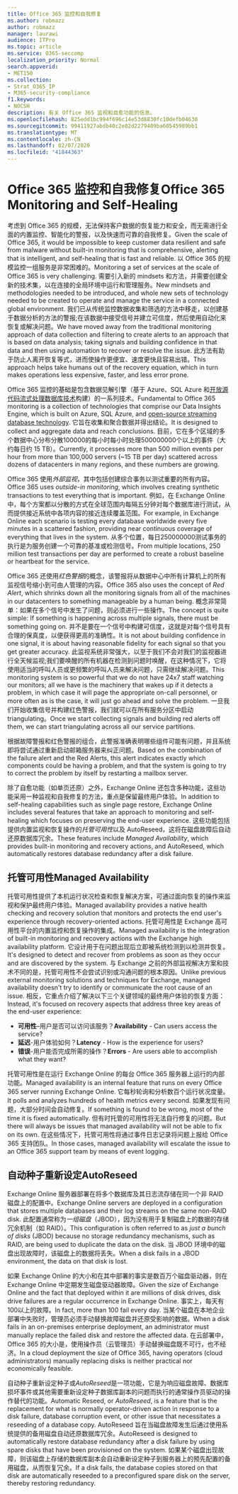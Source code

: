 ```yaml
---
title: Office 365 监控和自我修复
ms.author: robmazz
author: robmazz
manager: laurawi
audience: ITPro
ms.topic: article
ms.service: O365-seccomp
localization_priority: Normal
search.appverid:
- MET150
ms.collection:
- Strat_O365_IP
- M365-security-compliance
f1.keywords:
- NOCSH
description: 有关 Office 365 监视和自愈功能的信息。
ms.openlocfilehash: 825edd1bc994f696c14e53d8830fc10defb04630
ms.sourcegitcommit: 99411927abdb40c2e82d2279489ba60545989bb1
ms.translationtype: MT
ms.contentlocale: zh-CN
ms.lasthandoff: 02/07/2020
ms.locfileid: "41844363"
---
```

# <a name="office-365-monitoring-and-self-healing"></a><span data-ttu-id="d0e20-103">Office 365 监控和自我修复</span><span class="sxs-lookup"><span data-stu-id="d0e20-103">Office 365 Monitoring and Self-Healing</span></span>

<span data-ttu-id="d0e20-104">考虑到 Office 365 的规模，无法保持客户数据的恢复能力和安全，而无需进行全面的内置监控、智能化的警报，以及快速而可靠的自我修复。</span><span class="sxs-lookup"><span data-stu-id="d0e20-104">Given the scale of Office 365, it would be impossible to keep customer data resilient and safe from malware without built-in monitoring that is comprehensive, alerting that is intelligent, and self-healing that is fast and reliable.</span></span> <span data-ttu-id="d0e20-105">以 Office 365 的规模监控一组服务是非常困难的。</span><span class="sxs-lookup"><span data-stu-id="d0e20-105">Monitoring a set of services at the scale of Office 365 is very challenging.</span></span> <span data-ttu-id="d0e20-106">需要引入新的 mindsets 和方法，并需要创建全新的技术集，以在连接的全局环境中运行和管理服务。</span><span class="sxs-lookup"><span data-stu-id="d0e20-106">New mindsets and methodologies needed to be introduced, and whole new sets of technology needed to be created to operate and manage the service in a connected global environment.</span></span> <span data-ttu-id="d0e20-107">我们已从传统监控数据收集和筛选的方法中移走，以创建基于数据分析的方法的警报;在该数据中接受信号并建立可信度，然后使用自动化来恢复或解决问题。</span><span class="sxs-lookup"><span data-stu-id="d0e20-107">We have moved away from the traditional monitoring approach of data collection and filtering to create alerts to an approach that is based on data analysis; taking signals and building confidence in that data and then using automation to recover or resolve the issue.</span></span> <span data-ttu-id="d0e20-108">此方法有助于防止人离开恢复等式，进而使操作更便宜、速度更快且容易出错。</span><span class="sxs-lookup"><span data-stu-id="d0e20-108">This approach helps take humans out of the recovery equation, which in turn makes operations less expensive, faster, and less error prone.</span></span> 

<span data-ttu-id="d0e20-109">Office 365 监控的基础是包含数据见解引擎（基于 Azure、SQL Azure 和[开放源代码流式处理数据库技术](https://cassandra.apache.org/)构建）的一系列技术。</span><span class="sxs-lookup"><span data-stu-id="d0e20-109">Fundamental to Office 365 monitoring is a collection of technologies that comprise our Data Insights Engine, which is built on Azure, SQL Azure, and [open-source streaming database technology](https://cassandra.apache.org/).</span></span> <span data-ttu-id="d0e20-110">它旨在收集和聚合数据并得出结论。</span><span class="sxs-lookup"><span data-stu-id="d0e20-110">It is designed to collect and aggregate data and reach conclusions.</span></span> <span data-ttu-id="d0e20-111">目前，它在多个区域的多个数据中心分布分散100000的每小时每小时处理500000000个以上的事件（大约每日约 15 TB）。</span><span class="sxs-lookup"><span data-stu-id="d0e20-111">Currently, it processes more than 500 million events per hour from more than 100,000 servers (~15 TB per day) scattered across dozens of datacenters in many regions, and these numbers are growing.</span></span> 

<span data-ttu-id="d0e20-112">Office 365 使用*外部监视*，其中包括创建综合事务以测试重要的所有内容。</span><span class="sxs-lookup"><span data-stu-id="d0e20-112">Office 365 uses *outside-in monitoring*, which involves creating synthetic transactions to test everything that is important.</span></span> <span data-ttu-id="d0e20-113">例如，在 Exchange Online 中，每个方案都以分散的方式在全球范围内每隔五分钟对每个数据库进行测试，从而提供接近系统中各项内容的接近连续覆盖范围。</span><span class="sxs-lookup"><span data-stu-id="d0e20-113">For example, in Exchange Online each scenario is testing every database worldwide every five minutes in a scattered fashion, providing near continuous coverage of everything that lives in the system.</span></span> <span data-ttu-id="d0e20-114">从多个位置，每日250000000测试事务的执行是为服务创建一个可靠的基准或检测信号。</span><span class="sxs-lookup"><span data-stu-id="d0e20-114">From multiple locations, 250 million test transactions per day are performed to create a robust baseline or heartbeat for the service.</span></span> 

<span data-ttu-id="d0e20-115">Office 365 还使用*红色警报*的概念，该警报将从数据中心中所有计算机上的所有监视信号缩小到可由人管理的内容。</span><span class="sxs-lookup"><span data-stu-id="d0e20-115">Office 365 also uses the concept of *Red Alert*, which shrinks down all the monitoring signals from all of the machines in our datacenters to something manageable by a human being.</span></span> <span data-ttu-id="d0e20-116">概念非常简单：如果在多个信号中发生了问题，则必须进行一些操作。</span><span class="sxs-lookup"><span data-stu-id="d0e20-116">The concept is quite simple: If something is happening across multiple signals, there must be something going on.</span></span> <span data-ttu-id="d0e20-117">并不是要在一个信号中构建可信度，这就是对每个信号具有合理的保真度，以便获得更高的准确性。</span><span class="sxs-lookup"><span data-stu-id="d0e20-117">It is not about building confidence in one signal, it is about having reasonable fidelity for each signal so that you get greater accuracy.</span></span> <span data-ttu-id="d0e20-118">此监视系统非常强大，以至于我们不会对我们的监视器进行全天候监视;我们要唤醒的所有机器在检测到问题时唤醒，在这种情况下，它将使用适当的呼叫人员或更频繁的呼叫人员来解决问题，只需继续解决问题。</span><span class="sxs-lookup"><span data-stu-id="d0e20-118">This monitoring system is so powerful that we do not have 24x7 staff watching our monitors; all we have is the machinery that wakes up if it detects a problem, in which case it will page the appropriate on-call personnel, or more often as is the case, it will just go ahead and solve the problem.</span></span> <span data-ttu-id="d0e20-119">一旦我们开始收集信号并构建红色警报，我们就可以在所有服务分区中启动 triangulating。</span><span class="sxs-lookup"><span data-stu-id="d0e20-119">Once we start collecting signals and building red alerts off them, we can start triangulating across all our service partitions.</span></span> 

<span data-ttu-id="d0e20-120">根据故障警报和红色警报的组合，此警报准确表明哪些组件可能有问题，并且系统即将尝试通过重新启动邮箱服务器来纠正问题。</span><span class="sxs-lookup"><span data-stu-id="d0e20-120">Based on the combination of the failure alert and the Red Alerts, this alert indicates exactly which components could be having a problem, and that the system is going to try to correct the problem by itself by restarting a mailbox server.</span></span> 

<span data-ttu-id="d0e20-121">除了自愈功能（如单页还原）之外，Exchange Online 还包含多种功能，这些功能采用一种监视和自我修复的方法，重点是保留最终用户体验。</span><span class="sxs-lookup"><span data-stu-id="d0e20-121">In addition to self-healing capabilities such as single page restore, Exchange Online includes several features that take an approach to monitoring and self-healing which focuses on preserving the end-user experience.</span></span> <span data-ttu-id="d0e20-122">这些功能包括提供内置监视和恢复操作的*托管可用性*以及 AutoReseed，这将在磁盘故障后自动还原数据库冗余。</span><span class="sxs-lookup"><span data-stu-id="d0e20-122">These features include *Managed Availability*, which provides built-in monitoring and recovery actions, and AutoReseed, which automatically restores database redundancy after a disk failure.</span></span> 

## <a name="managed-availability"></a><span data-ttu-id="d0e20-123">托管可用性</span><span class="sxs-lookup"><span data-stu-id="d0e20-123">Managed Availability</span></span> 

<span data-ttu-id="d0e20-124">托管可用性提供了本机运行状况检查和恢复解决方案，可通过面向恢复的操作来监视和保护最终用户体验。</span><span class="sxs-lookup"><span data-stu-id="d0e20-124">Managed availability provides a native health checking and recovery solution that monitors and protects the end user's experience through recovery-oriented actions.</span></span> <span data-ttu-id="d0e20-125">托管可用性是 Exchange 高可用性平台的内置监控和恢复操作的集成。</span><span class="sxs-lookup"><span data-stu-id="d0e20-125">Managed availability is the integration of built-in monitoring and recovery actions with the Exchange high availability platform.</span></span> <span data-ttu-id="d0e20-126">它设计用于在问题出现后立即被系统检测到以检测并恢复。</span><span class="sxs-lookup"><span data-stu-id="d0e20-126">It's designed to detect and recover from problems as soon as they occur and are discovered by the system.</span></span> <span data-ttu-id="d0e20-127">与 Exchange 之前的外部监视解决方案和技术不同的是，托管可用性不会尝试识别或沟通问题的根本原因。</span><span class="sxs-lookup"><span data-stu-id="d0e20-127">Unlike previous external monitoring solutions and techniques for Exchange, managed availability doesn't try to identify or communicate the root cause of an issue.</span></span> <span data-ttu-id="d0e20-128">相反，它重点介绍了解决以下三个关键领域的最终用户体验的恢复方面：</span><span class="sxs-lookup"><span data-stu-id="d0e20-128">Instead, it's focused on recovery aspects that address three key areas of the end-user experience:</span></span>

- <span data-ttu-id="d0e20-129">**可用性**–用户是否可以访问该服务？</span><span class="sxs-lookup"><span data-stu-id="d0e20-129">**Availability** - Can users access the service?</span></span> 
- <span data-ttu-id="d0e20-130">**延迟**-用户体验如何？</span><span class="sxs-lookup"><span data-stu-id="d0e20-130">**Latency** - How is the experience for users?</span></span> 
- <span data-ttu-id="d0e20-131">**错误**-用户能否完成所需的操作？</span><span class="sxs-lookup"><span data-stu-id="d0e20-131">**Errors** - Are users able to accomplish what they want?</span></span> 

<span data-ttu-id="d0e20-132">托管可用性是在运行 Exchange Online 的每台 Office 365 服务器上运行的内部功能。</span><span class="sxs-lookup"><span data-stu-id="d0e20-132">Managed availability is an internal feature that runs on every Office 365 server running Exchange Online.</span></span> <span data-ttu-id="d0e20-133">它每秒轮询和分析数百个运行状况度量。</span><span class="sxs-lookup"><span data-stu-id="d0e20-133">It polls and analyzes hundreds of health metrics every second.</span></span> <span data-ttu-id="d0e20-134">如果发现有问题，大部分时间会自动修复。</span><span class="sxs-lookup"><span data-stu-id="d0e20-134">If something is found to be wrong, most of the time it is fixed automatically.</span></span> <span data-ttu-id="d0e20-135">但有时托管的可用性将无法自行修复的问题。</span><span class="sxs-lookup"><span data-stu-id="d0e20-135">But there will always be issues that managed availability will not be able to fix on its own.</span></span> <span data-ttu-id="d0e20-136">在这些情况下，托管可用性将通过事件日志记录将问题上报给 Office 365 支持团队。</span><span class="sxs-lookup"><span data-stu-id="d0e20-136">In those cases, managed availability will escalate the issue to an Office 365 support team by means of event logging.</span></span>

## <a name="autoreseed"></a><span data-ttu-id="d0e20-137">自动种子重新设定</span><span class="sxs-lookup"><span data-stu-id="d0e20-137">AutoReseed</span></span>

<span data-ttu-id="d0e20-138">Exchange Online 服务器部署在将多个数据库及其日志流存储在同一个非 RAID 磁盘上的配置中。</span><span class="sxs-lookup"><span data-stu-id="d0e20-138">Exchange Online servers are deployed in a configuration that stores multiple databases and their log streams on the same non-RAID disk.</span></span> <span data-ttu-id="d0e20-139">此配置通常称为*一组磁盘*（JBOD），因为没有用于复制磁盘上的数据的存储冗余机制（如 RAID）。</span><span class="sxs-lookup"><span data-stu-id="d0e20-139">This configuration is often referred to as *just a bunch of disks* (JBOD) because no storage redundancy mechanisms, such as RAID, are being used to duplicate the data on the disk.</span></span> <span data-ttu-id="d0e20-140">当 JBOD 环境中的磁盘出现故障时，该磁盘上的数据将丢失。</span><span class="sxs-lookup"><span data-stu-id="d0e20-140">When a disk fails in a JBOD environment, the data on that disk is lost.</span></span> 

<span data-ttu-id="d0e20-141">如果 Exchange Online 的大小和在其中部署的事实是数百万个磁盘驱动器，则在 Exchange Online 中定期发生磁盘驱动器故障。</span><span class="sxs-lookup"><span data-stu-id="d0e20-141">Given the size of Exchange Online and the fact that deployed within it are millions of disk drives, disk drive failures are a regular occurrence in Exchange Online.</span></span> <span data-ttu-id="d0e20-142">事实上，每天有100以上的故障。</span><span class="sxs-lookup"><span data-stu-id="d0e20-142">In fact, more than 100 fail every day.</span></span> <span data-ttu-id="d0e20-143">当某个磁盘在本地企业部署中失败时，管理员必须手动替换故障磁盘并还原受影响的数据。</span><span class="sxs-lookup"><span data-stu-id="d0e20-143">When a disk fails in an on-premises enterprise deployment, an administrator must manually replace the failed disk and restore the affected data.</span></span> <span data-ttu-id="d0e20-144">在云部署中，Office 365 的大小是，使用操作员（云管理员）手动替换磁盘既不可行，也不经济。</span><span class="sxs-lookup"><span data-stu-id="d0e20-144">In a cloud deployment the size of Office 365, having operators (cloud administrators) manually replacing disks is neither practical nor economically feasible.</span></span> 

<span data-ttu-id="d0e20-145">自动种子重新设定种子或*AutoReseed*是一项功能，它是为响应磁盘故障、数据库损坏事件或其他需要重新设定种子数据库副本的问题而执行的通常操作员驱动的操作替代的功能。</span><span class="sxs-lookup"><span data-stu-id="d0e20-145">Automatic Reseed, or *AutoReseed*, is a feature that is the replacement for what is normally operator-driven action in response to a disk failure, database corruption event, or other issue that necessitates a reseeding of a database copy.</span></span> <span data-ttu-id="d0e20-146">AutoReseed 旨在当磁盘故障发生后通过使用系统提供的备用磁盘自动还原数据库冗余。</span><span class="sxs-lookup"><span data-stu-id="d0e20-146">AutoReseed is designed to automatically restore database redundancy after a disk failure by using spare disks that have been provisioned on the system.</span></span> <span data-ttu-id="d0e20-147">如果某个磁盘出现故障，则该磁盘上存储的数据库副本会自动重新设定种子到服务器上的预先配置的备用磁盘，从而恢复冗余。</span><span class="sxs-lookup"><span data-stu-id="d0e20-147">If a disk fails, the database copies stored on that disk are automatically reseeded to a preconfigured spare disk on the server, thereby restoring redundancy.</span></span> 